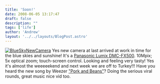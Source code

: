 ```yaml
---
title: 'Soon!'
date: 2008-06-05 13:17:47
draft: false
description: ""
tags: ['life']
author: 'Andrew'
layout: '../../layouts/BlogPost.astro'
---
```


[![](/shared/2008/06/p1000029-300x2251.jpg "BlueSkyNewCamera")](/shared/2008/06/p1000029.jpg) Yes new camera at last arrived at work in time for the blue skies and sunshine! It's a [Panasonic Lumix DMC-FX500](http://www.dpreview.com/news/0803/08031802panasonicfx500.asp). 10Mpix; 5x optical zoom; touch-screen control. Looking and feeling very tasty! Yes it's almost the weeeeekend and next week we are off to Turkey!!! Have you heard the new song by Weezer ["Pork and Beans"](http://www.youtube.com/watch?v=muP9eH2p2PI "vid from youtube")? Doing the serious viral rounds, great music nice vid too.
